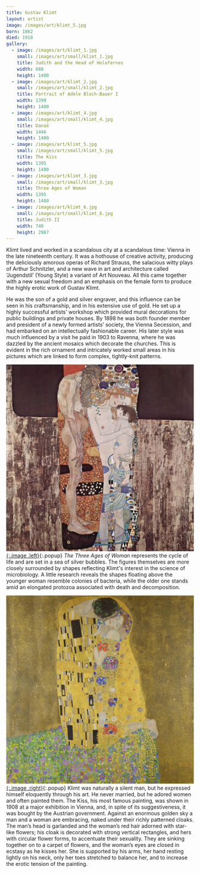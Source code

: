 ```yaml
---
title: Gustav Klimt
layout: artist
image: /images/art/klimt_5.jpg
born: 1862
died: 1918
gallery:
  - image: /images/art/klimt_1.jpg
    small: /images/art/small/klimt_1.jpg
    title: Judith and the Head of Holofernes
    width: 688
    height: 1400
  - image: /images/art/klimt_2.jpg
    small: /images/art/small/klimt_2.jpg
    title: Portrait of Adele Bloch-Bauer I
    width: 1399
    height: 1400
  - image: /images/art/klimt_4.jpg
    small: /images/art/small/klimt_4.jpg
    title: Danaë
    width: 1446
    height: 1400
  - image: /images/art/klimt_5.jpg
    small: /images/art/small/klimt_5.jpg
    title: The Kiss
    width: 1395
    height: 1400
  - image: /images/art/klimt_3.jpg
    small: /images/art/small/klimt_3.jpg
    title: Three Ages of Woman
    width: 1395
    height: 1400
  - image: /images/art/klimt_6.jpg
    small: /images/art/small/klimt_6.jpg
    title: Judith II
    width: 740
    height: 2987
---
```


Klimt lived and worked in a scandalous city at a scandalous time: Vienna in the
late nineteenth century. It was a hothouse of creative activity, producing the
deliciously amorous operas of Richard Strauss, the salacious witty plays of
Arthur Schnitzler, and a new wave in art and architecture called ‘Jugendstil’
(Young Style) a variant of Art Nouveau.  All this came together with a new
sexual freedom and an emphasis on the female form to produce the highly erotic
work of Gustav Klimt.

He was the son of a gold and silver engraver, and this influence can be seen in
his craftsmanship, and in his extensive use of gold. He set up a highly
successful artists’ workshop which provided mural decorations for public
buildings and private houses. By 1898 he was both founder member and president
of a newly formed artists’ society, the Vienna Secession, and had embarked on
an intellectually fashionable career. His later style was much influenced by a
visit he paid in 1903 to Ravenna, where he was dazzled by the ancient mosaics
which decorate the churches. This is evident in the rich ornament and
intricately worked small areas in his pictures which are linked to form
complex, tightly-knit patterns.

[![Three Ages of Woman](/images/art/klimt_3.jpg){:.image .left}](/images/art/klimt_3.jpg){:.popup}
_The Three Ages of Woman_ represents the cycle of life and are set in a sea of
silver bubbles. The figures themselves are more closely surrounded by shapes
reflecting Klimt's interest in the science of microbiology. A little research
reveals the shapes floating above the younger woman resemble colonies of
bacteria, while the older one stands amid an elongated protozoa associated
with death and decomposition.

[![The Kiss](/images/art/klimt_5.jpg){:.image .right}](/images/art/klimt_5.jpg){:.popup}
Klimt was naturally a silent man, but he expressed himself eloquently through
his art. He never married, but he adored women and often painted them. The
Kiss, his most famous painting, was shown in 1908 at a major exhibition in
Vienna, and, in spite of its suggestiveness, it was bought by the Austrian
government.  Against an enormous golden sky a man and a woman are embracing,
naked under their richly patterned cloaks. The man’s head is garlanded and the
woman’s red hair adorned with star-like flowers; his cloak is decorated with
strong vertical rectangles, and hers with circular flower forms, to accentuate
their sexuality. They are sinking together on to a carpet of flowers, and the
woman’s eyes are closed in ecstasy as he kisses her. She is supported by his
arms, her hand resting lightly on his neck, only her toes stretched to balance
her, and to increase the erotic tension of the painting.


